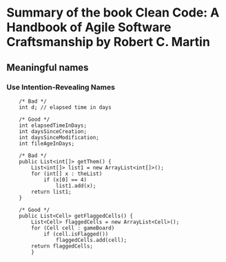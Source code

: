 # Summary of the book Clean Code: A Handbook of Agile Software Craftsmanship by Robert C. Martin

## Meaningful names

### Use Intention-Revealing Names

```
	/* Bad */
	int d; // elapsed time in days

	/* Good */
	int elapsedTimeInDays;
	int daysSinceCreation;
	int daysSinceModification;
	int fileAgeInDays;
```

```
	/* Bad */
	public List<int[]> getThem() {
		List<int[]> list1 = new ArrayList<int[]>();
		for (int[] x : theList)
			if (x[0] == 4)
				list1.add(x);
		return list1;
	}

	/* Good */
	public List<Cell> getFlaggedCells() {
		List<Cell> flaggedCells = new ArrayList<Cell>();
		for (Cell cell : gameBoard)
			if (cell.isFlagged())
				flaggedCells.add(cell);
		return flaggedCells;
		}
```
